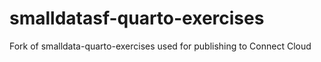 # smalldatasf-quarto-exercises

Fork of smalldata-quarto-exercises used for publishing to Connect Cloud
